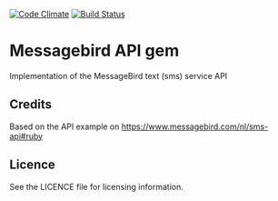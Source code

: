 [![Code Climate](https://codeclimate.com/github/blaet/message_bird.png)](https://codeclimate.com/github/blaet/message_bird)
[![Build Status](https://travis-ci.org/blaet/message_bird.png?branch=master)](https://travis-ci.org/blaet/message_bird)

# Messagebird API gem

Implementation of the MessageBird text (sms) service API

## Credits
Based on the API example on https://www.messagebird.com/nl/sms-api#ruby

## Licence
See the LICENCE file for licensing information.
